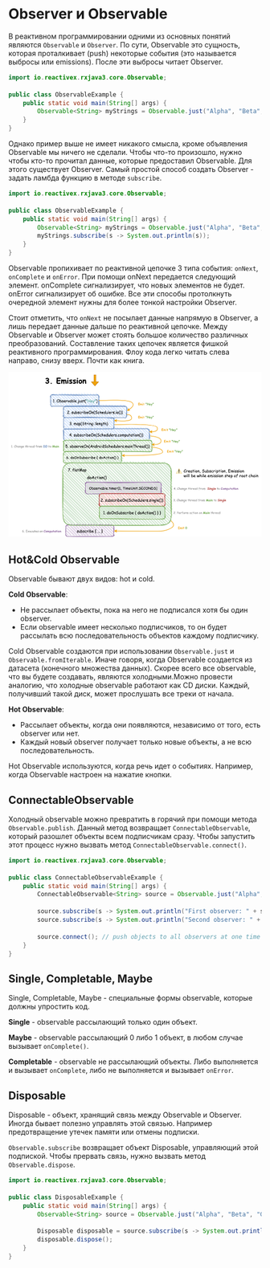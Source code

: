 # Observer и Observable
В реактивном программировании одними из основных понятий являются `Observable` и `Observer`. По сути, Observable это сущность,
которая проталкивает (push) некоторые события (это называется выбросы или emissions). После эти выбросы читает Observer.

```java
import io.reactivex.rxjava3.core.Observable;

public class ObservableExample {
    public static void main(String[] args) {
        Observable<String> myStrings = Observable.just("Alpha", "Beta", "Gamma");
    }
}
```

Однако пример выше не имеет никакого смысла, кроме объявления Observable мы ничего не сделали. Чтобы что-то произошло,
нужно чтобы кто-то прочитал данные, которые предоставил Observable. Для этого существует Observer. Самый простой способ
создать Observer - задать ламбда функцию в методе `subscribe`.

```java
import io.reactivex.rxjava3.core.Observable;

public class ObservableExample {
    public static void main(String[] args) {
        Observable<String> myStrings = Observable.just("Alpha", "Beta", "Gamma");
        myStrings.subscribe(s -> System.out.println(s));
    }
}
```

Observable пропихивает по реактивной цепочке 3 типа события: `onNext`, `onComplete` и `onError`. При помощи onNext передается 
следующий элемент. onComplete сигнализирует, что новых элементов не будет. onError сигнализирует об ошибке. Все эти 
способы протолкнуть очередной элемент нужны для более тонкой настройки Observer.

Стоит отметить, что `onNext` не посылает данные напрямую в Observer, а лишь передает данные дальше по реактивной
цепочке. Между Observable и Observer может стоять большое количество различных преобразований. Составление таких
цепочек является фишкой реактивного программирования. Флоу кода легко читать слева направо, снизу вверх. Почти как книга.

![rxJava_emissions.png](../../../img/rxjava/rxJava_emissions.png)

## Hot&Cold Observable
Observable бывают двух видов: hot и cold.

**Cold Observable**:

- Не рассылает объекты, пока на него не подписался хотя бы один observer.
- Если observable имеет несколько подписчиков, то он будет рассылать всю последовательность объектов каждому подписчику.

Cold Observable создаются при использовании `Observable.just` и `Observable.fromIterable`. Иначе говоря, когда
Observable создается из датасета (конечного множества данных). Скорее всего все observable, что вы будете создавать, 
являются холодными.Можно провести аналогию, что холодные observable работают как CD диски. Каждый, получивший такой 
диск, может прослушать все треки от начала.

**Hot Observable**:

- Рассылает объекты, когда они появляются, независимо от того, есть observer или нет.
- Каждый новый observer получает только новые объекты, а не всю последовательность.

Hot Observable используются, когда речь идет о событиях. Например, когда Observable настроен на нажатие кнопки.

## ConnectableObservable
Холодный observable можно превратить в горячий при помощи метода `Observable.publish`. Данный метод возвращает 
`ConnectableObservable`, который разошлет объекты всем подписчикам сразу. Чтобы запустить этот процесс нужно вызвать 
метод `ConnectableObservable.connect()`.

```java
import io.reactivex.rxjava3.core.Observable;

public class ConnectableObservableExample {
    public static void main(String[] args) {
        ConnectableObservable<String> source = Observable.just("Alpha", "Beta", "Gamma").publish();

        source.subscribe(s -> System.out.println("First observer: " + s));
        source.subscribe(s -> System.out.println("Second observer: " + s));

        source.connect(); // push objects to all observers at one time
    }
}
```

## Single, Completable, Maybe
Single, Completable, Maybe - специальные формы observable, которые должны упростить код.

**Single** - observable рассылающий только один объект. 

**Maybe** - observable рассылающий 0 либо 1 объект, в любом случае вызывает `onComplete()`.

**Completable** - observable не рассылающий объекты. Либо выполняется и вызывает `onComplete`, либо не выполняется и 
вызывает `onError`.

## Disposable
Disposable - объект, хранящий связь между Observable и Observer. Иногда бывает полезно управлять этой связью. Например
предотвращение утечек памяти или отмены подписки.

`Observable.subscribe` возвращает объект Disposable, управляющий этой подпиской. Чтобы прервать связь, нужно вызвать 
метод `Observable.dispose`.

```java
import io.reactivex.rxjava3.core.Observable;

public class DisposableExample {
    public static void main(String[] args) {
        Observable<String> source = Observable.just("Alpha", "Beta", "Gamma");

        Disposable disposable = source.subscribe(s -> System.out.println("First observer: " + s));
        disposable.dispose();
    }
}
```